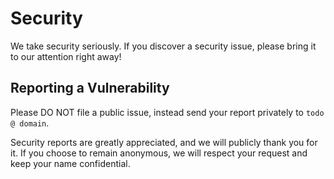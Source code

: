 # Security

We take security seriously. If you discover a security issue, please bring it to our attention right away!

## Reporting a Vulnerability

Please DO NOT file a public issue, instead send your report privately to `todo @ domain`.

Security reports are greatly appreciated, and we will publicly thank you for it.
If you choose to remain anonymous, we will respect your request and keep your name confidential.
